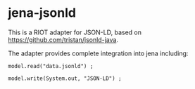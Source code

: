 jena-jsonld
===========

This is a RIOT adapter for JSON-LD, based on https://github.com/tristan/jsonld-java.

The adapter provides complete integration into jena including:

    model.read("data.jsonld") ;

    model.write(System.out, "JSON-LD") ;
